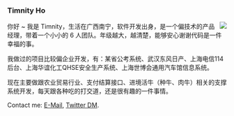 ### Timnity Ho

<img align="right" src="https://github-readme-stats.vercel.app/api?username=timnity&show_icons=true&icon_color=0366d6&text_color=24292e&bg_color=ffffff&hide_title=true" />

你好 ~ 我是 Timnity，生活在广西南宁，软件开发出身，是一个偏技术的产品经理，带着一个小小的 6 人团队。年级越大，越清楚，能够安心谢谢代码是一件幸福的事。

我做过的项目比较偏企业开发，有：某省公考系统、武汉东风日产、上海电信114后台、上海华谊化工QHSE安全生产系统、上海世博会通用汽车馆信息系统。

现在主要做跟农业贸易行业、支付结算接口、进境活牛（种牛、肉牛）相关的支撑系统开发，每天跟各种吃的打交道，还是很有趣的一件事情。

Contact me: [E-Mail](mailto:timnity@gmail.com), [Twitter DM](https://twitter.com/timnity).
